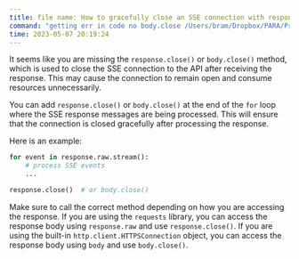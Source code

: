 ```yaml
---
title: file name: How to gracefully close an SSE connection with response.close() or body.close() in Python
command: "getting err in code no body.close /Users/bram/Dropbox/PARA/Projects/moon/src/moon-test/Function to Send Prompt to OpenAI GPT-3 API and Extract Delta Content via Server-Sent Events (SSE).md"
time: 2023-05-07 20:19:24
---
```


It seems like you are missing the `response.close()` or `body.close()` method, which is used to close the SSE connection to the API after receiving the response. This may cause the connection to remain open and consume resources unnecessarily.

You can add `response.close()` or `body.close()` at the end of the `for` loop where the SSE response messages are being processed. This will ensure that the connection is closed gracefully after processing the response.

Here is an example:

```python
for event in response.raw.stream():
    # process SSE events
    ...

response.close()  # or body.close()
```

Make sure to call the correct method depending on how you are accessing the response. If you are using the `requests` library, you can access the response body using `response.raw` and use `response.close()`. If you are using the built-in `http.client.HTTPSConnection` object, you can access the response body using `body` and use `body.close()`.